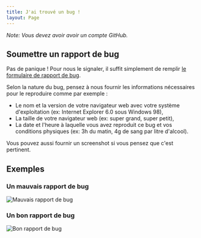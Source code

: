 ```yaml
---
title: J'ai trouvé un bug !
layout: Page
---
```


_Note: Vous devez avoir avoir un compte GitHub._

## Soumettre un rapport de bug

Pas de panique ! Pour nous le signaler, il suffit simplement de remplir
[le formulaire de rapport de bug](https://github.com/putaindecode/putaindecode.io/issues/new).

Selon la nature du bug, pensez à nous fournir les informations nécessaires pour
le reproduire comme par exemple :

- Le nom et la version de votre navigateur web avec votre système d'exploitation
  (ex: Internet Explorer 6.0 sous Windows 98),
- La taille de votre navigateur web
  (ex: super grand, super petit),
- La date et l'heure à laquelle vous avez reproduit ce bug et vos conditions physiques
  (ex: 3h du matin, 4g de sang par litre d'alcool).

Vous pouvez aussi fournir un screenshot si vous pensez que c'est pertinent.

## Exemples

### Un mauvais rapport de bug

![Mauvais rapport de bug](../assets/bad-issue.png)

### Un bon rapport de bug

![Bon rapport de bug](../assets/good-issue.png)
